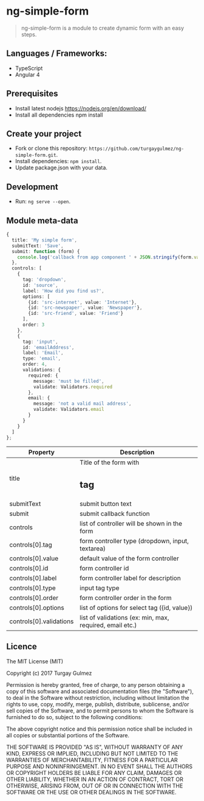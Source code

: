 ng-simple-form
===========================

> ng-simple-form is a module to create dynamic form with an easy steps.

Languages / Frameworks:
-------------------
* TypeScript
* Angular 4

Prerequisites
-----------
* Install latest nodejs https://nodejs.org/en/download/
* Install all dependencies npm install

Create your project
-------------------
* Fork or clone this repository:
`https://github.com/turgaygulmez/ng-simple-form.git`.
* Install dependencies: `npm install`.
* Update package.json with your data.

Development
-----------
* Run: `ng serve --open`.

Module meta-data
-----------

```ts
{
  title: 'My simple form',
  submitText: 'Save',
  submit: function (form) {
    console.log('callback from app component ' + JSON.stringify(form.value));
  },
  controls: [
    {
      tag: 'dropdown',
      id: 'source',
      label: 'How did you find us?',
      options: [
        {id: 'src-internet', value: 'Internet'},
        {id: 'src-newspaper', value: 'Newspaper'},
        {id: 'src-friend', value: 'Friend'}
      ],
      order: 3
    },
    {
      tag: 'input',
      id: 'emailAddress',
      label: 'Email',
      type: 'email',
      order: 4,
      validations: {
        required: {
          message: 'must be filled',
          validate: Validators.required
        },
        email: {
          message: 'not a valid mail address',
          validate: Validators.email
        }
      }
    }
  ]
};
```
| Property                  | Description                                               |
| --------------------------| ----------------------------------------------------------|
| title                     | Title of the form with <h2> tag                           |
| submitText                | submit button text                                        |
| submit                    | submit callback function                                  |
| controls                  | list of controller will be shown in the form              |
| controls[0].tag           | form controller type (dropdown, input, textarea)          |
| controls[0].value         | default value of the form controller                      |
| controls[0].id            | form controller id                                        |
| controls[0].label         | form controller label for description                     |
| controls[0].type          | input tag type                                            |
| controls[0].order         | form controller order in the form                         |
| controls[0].options       | list of options for select tag ({id, value})              |
| controls[0].validations   | list of validations (ex: min, max, required, email etc.)  |


Licence
-------
The MIT License (MIT)

Copyright (c) 2017 Turgay Gulmez

Permission is hereby granted, free of charge, to any person obtaining a copy
of this software and associated documentation files (the "Software"), to deal
in the Software without restriction, including without limitation the rights
to use, copy, modify, merge, publish, distribute, sublicense, and/or sell
copies of the Software, and to permit persons to whom the Software is
furnished to do so, subject to the following conditions:

The above copyright notice and this permission notice shall be included in
all copies or substantial portions of the Software.

THE SOFTWARE IS PROVIDED "AS IS", WITHOUT WARRANTY OF ANY KIND, EXPRESS OR
IMPLIED, INCLUDING BUT NOT LIMITED TO THE WARRANTIES OF MERCHANTABILITY,
FITNESS FOR A PARTICULAR PURPOSE AND NONINFRINGEMENT. IN NO EVENT SHALL THE
AUTHORS OR COPYRIGHT HOLDERS BE LIABLE FOR ANY CLAIM, DAMAGES OR OTHER
LIABILITY, WHETHER IN AN ACTION OF CONTRACT, TORT OR OTHERWISE, ARISING FROM,
OUT OF OR IN CONNECTION WITH THE SOFTWARE OR THE USE OR OTHER DEALINGS IN
THE SOFTWARE.
